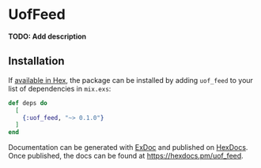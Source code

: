 # UofFeed

**TODO: Add description**

## Installation

If [available in Hex](https://hex.pm/docs/publish), the package can be installed
by adding `uof_feed` to your list of dependencies in `mix.exs`:

```elixir
def deps do
  [
    {:uof_feed, "~> 0.1.0"}
  ]
end
```

Documentation can be generated with [ExDoc](https://github.com/elixir-lang/ex_doc)
and published on [HexDocs](https://hexdocs.pm). Once published, the docs can
be found at <https://hexdocs.pm/uof_feed>.

